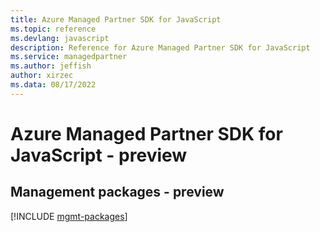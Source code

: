 ```yaml
---
title: Azure Managed Partner SDK for JavaScript
ms.topic: reference
ms.devlang: javascript
description: Reference for Azure Managed Partner SDK for JavaScript
ms.service: managedpartner
ms.author: jeffish
author: xirzec
ms.data: 08/17/2022
---
```

# Azure Managed Partner SDK for JavaScript - preview

## Management packages - preview
[!INCLUDE [mgmt-packages](managed-partner-mgmt-index.md)]
